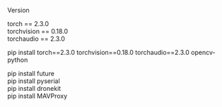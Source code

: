 Version  

torch == 2.3.0  
torchvision == 0.18.0  
torchaudio == 2.3.0  
  
pip install torch==2.3.0 torchvision==0.18.0 torchaudio==2.3.0 opencv-python
  
pip install future  
pip install pyserial  
pip install dronekit  
pip install MAVProxy  
